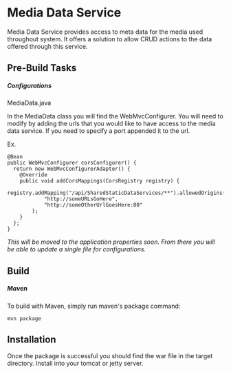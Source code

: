 # Media Data Service
Media Data Service provides access to meta data for the media used throughout system. It offers a solution to allow CRUD actions to the data offered through this service.

## Pre-Build Tasks
##### Configurations
MediaData.java

In the MediaData class you will find the WebMvcConfigurer. You will need to modify by adding the urls that you would like to have access to the media data service. If you need to specify a port appended it to the url. 

Ex.
```
@Bean
public WebMvcConfigurer corsConfigurer() {
  return new WebMvcConfigurerAdapter() {
    @Override
    public void addCorsMappings(CorsRegistry registry) {
        registry.addMapping("/api/SharedStaticDataServices/**").allowedOrigins(
            "http://someURLsGoHere",
            "http://someOtherUrlGoesHere:80"
        );
    }
  };
}  
```

*This will be moved to the application properties soon. From there you will be able to update a single file for configurations.*

## Build
##### Maven
To build with Maven, simply run maven's package command:

```
mvn package
```

## Installation
Once the package is successful you should find the war file in the target directory. Install into your tomcat or jetty server.
